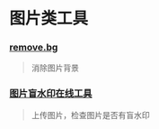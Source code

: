 # 图片类工具

### [remove.bg](https://www.remove.bg/zh/upload)

> 消除图片背景

### [图片盲水印在线工具](https://stegonline.iculture.cc/)

> 上传图片，检查图片是否有盲水印
